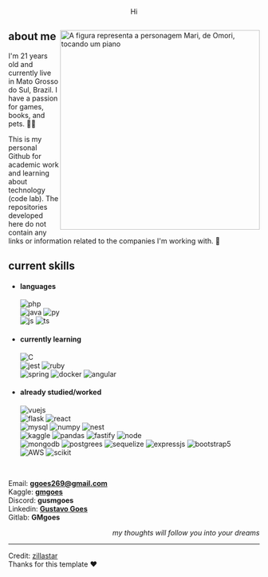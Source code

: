 <p align = center >Hi</p>

<div>
<img align="right" width="400" alt="A figura representa a personagem Mari, de Omori, tocando um piano" src="https://omori.wiki/images/c/cc/FA_ALBUM_46.png"/>
<h2>about me</h2>
  
<p>I'm 21 years old and currently live in Mato Grosso do Sul, Brazil. I have a passion for games, books, and pets. 🐶🐱</p>
<p>This is my personal Github for academic work and learning about technology (code lab). The repositories developed here do not contain any links or information related to the companies I'm working with. 📌</p>

<h2>current skills</h2>
  
- <h4> languages </h4>
   <img src = "https://img.shields.io/badge/PHP-777BB4?style=for-the-badge&logo=php&logoColor=white" alt = "php"/><br>
  <img src = "https://img.shields.io/badge/Java-ED8B00?style=for-the-badge&logo=openjdk&logoColor=white" alt = "java"/>
  <img src = "https://img.shields.io/badge/Python-3776AB?style=for-the-badge&logo=python&logoColor=white" alt = "py"/><br>
  <img src = "https://img.shields.io/badge/JavaScript-F7DF1E?style=for-the-badge&logo=javascript&logoColor=black" alt = "js"/>
  <img src = "https://img.shields.io/badge/TypeScript-007ACC?style=for-the-badge&logo=typescript&logoColor=white" alt = "ts"/>
  
- <h4> currently learning </h4>
  <img src = "https://img.shields.io/badge/c-%2300599C.svg?style=for-the-badge&logo=c&logoColor=white" alt = "C"/><br>
  <img src = "https://img.shields.io/badge/-jest-%23C21325?style=for-the-badge&logo=jest&logoColor=white" alt = "jest"/> 
  <img src = "https://img.shields.io/badge/ruby-%23CC342D.svg?style=for-the-badge&logo=ruby&logoColor=white" alt = "ruby"/><br>
  <img src = "https://img.shields.io/badge/spring-%236DB33F.svg?style=for-the-badge&logo=spring&logoColor=white" alt = "spring"/>
  <img src = "https://img.shields.io/badge/docker-%230db7ed.svg?style=for-the-badge&logo=docker&logoColor=white" alt = "docker"/>
  <img src = "https://img.shields.io/badge/angular-%23DD0031.svg?style=for-the-badge&logo=angular&logoColor=white" alt = "angular"/>
    
   
    
- <h4> already studied/worked </h4>
  <img src = "https://img.shields.io/badge/vuejs-%2335495e.svg?style=for-the-badge&logo=vuedotjs&logoColor=%234FC08D" alt = "vuejs"/><br>
  <img src = "https://img.shields.io/badge/flask-%23000.svg?style=for-the-badge&logo=flask&logoColor=white" alt = "flask"/>
  <img src = "https://img.shields.io/badge/react-%2320232a.svg?style=for-the-badge&logo=react&logoColor=%2361DAFB" alt = "react"/><br>
  <img src = "https://img.shields.io/badge/MySQL-005C84?style=for-the-badge&logo=mysql&logoColor=white" alt = "mysql"/>
  <img src = "https://img.shields.io/badge/numpy-%23013243.svg?style=for-the-badge&logo=numpy&logoColor=white" alt = "numpy" />
  <img src = "https://img.shields.io/badge/nestjs-%23E0234E.svg?style=for-the-badge&logo=nestjs&logoColor=white" alt = "nest"/><br>
  <img src = "https://img.shields.io/badge/Kaggle-035a7d?style=for-the-badge&logo=kaggle&logoColor=white" alt = "kaggle"/>
  <img src = "https://img.shields.io/badge/pandas-%23150458.svg?style=for-the-badge&logo=pandas&logoColor=white" alt = "pandas"/>
  <img src = "https://img.shields.io/badge/fastify-%23000000.svg?style=for-the-badge&logo=fastify&logoColor=white" alt = "fastify"/>
  <img src = "https://img.shields.io/badge/Node.js-43853D?style=for-the-badge&logo=node.js&logoColor=white" alt = "node"/><br>
  <img src = "https://img.shields.io/badge/MongoDB-4EA94B?style=for-the-badge&logo=mongodb&logoColor=white" alt = "mongodb"/>
  <img src = "https://img.shields.io/badge/postgres-%23316192.svg?style=for-the-badge&logo=postgresql&logoColor=white" alt = "postgrees"/>
  <img src = "https://img.shields.io/badge/Sequelize-52B0E7?style=for-the-badge&logo=Sequelize&logoColor=white" alt = "sequelize"/>
  <img src = "https://img.shields.io/badge/express.js-%23404d59.svg?style=for-the-badge&logo=express&logoColor=%2361DAFB" alt = "expressjs"/> 
  <img src = "https://img.shields.io/badge/bootstrap-%23563D7C.svg?style=for-the-badge&logo=bootstrap&logoColor=white" alt = "bootstrap5"/><br>
  <img src = "https://img.shields.io/badge/Amazon_AWS-232F3E?style=for-the-badge&logo=amazon-aws&logoColor=white" alt = "AWS"/>
  <img src = "https://img.shields.io/badge/scikit--learn-%23F7931E.svg?style=for-the-badge&logo=scikit-learn&logoColor=white" alt = "scikit"/>  
<br>

Email: <b>ggoes269@gmail.com</b><br>
Kaggle: <b>[gmgoes](https://www.kaggle.com/gmgoes)</b><br> 
Discord: <b>gusmgoes</b><br>
Linkedin: <b>[Gustavo Goes](https://www.linkedin.com/in/gustavo-goes-7b6221225/)</b><br>
Gitlab: <b>GMgoes</b><br>
  
<p align="right"><em>my thoughts will follow you into your dreams</em></p>

------
Credit: [zillastar](https://github.com/zillastar)<br>
Thanks for this template ❤️
